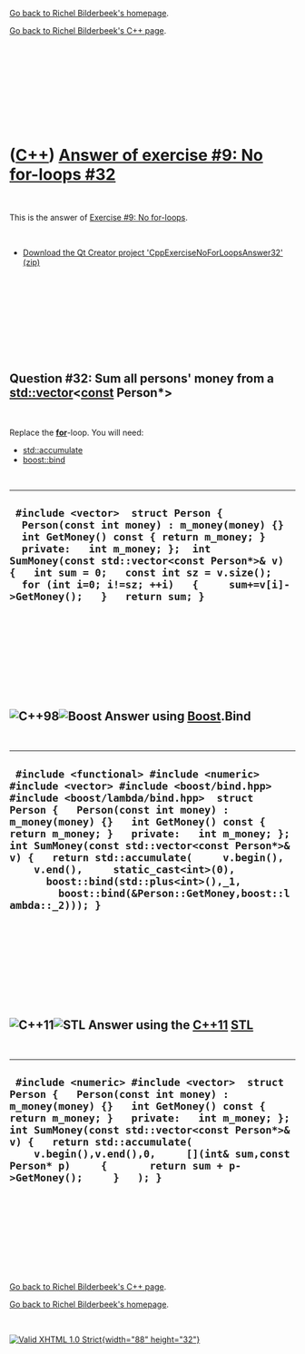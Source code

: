 [Go back to Richel Bilderbeek's homepage](index.htm).

[Go back to Richel Bilderbeek's C++ page](Cpp.htm).

 

 

 

 

 

([C++](Cpp.htm)) [Answer of exercise \#9: No for-loops \#32](CppExerciseNoForLoopsAnswer32.htm)
===============================================================================================

 

This is the answer of [Exercise \#9: No
for-loops](CppExerciseNoForLoops.htm).

 

-   [Download the Qt Creator project
    'CppExerciseNoForLoopsAnswer32' (zip)](CppExerciseNoForLoopsAnswer32.zip)

 

 

 

 

 

Question \#32: Sum all persons' money from a [std::vector](CppVector.htm)&lt;**[const](CppConst.htm)** Person\*&gt;
-------------------------------------------------------------------------------------------------------------------

 

Replace the **[for](CppFor.htm)**-loop. You will need:

-   [std::accumulate](CppAccumulate.htm)
-   [boost::bind](CppBind.htm)

 

  -------------------------------------------------------------------------------------------------------------------------------------------------------------------------------------------------------------------------------------------------------------------------------------------------------------------------------------------
  ` #include <vector>  struct Person {   Person(const int money) : m_money(money) {}   int GetMoney() const { return m_money; }   private:   int m_money; };  int SumMoney(const std::vector<const Person*>& v) {   int sum = 0;   const int sz = v.size();   for (int i=0; i!=sz; ++i)   {     sum+=v[i]->GetMoney();   }   return sum; }`
  -------------------------------------------------------------------------------------------------------------------------------------------------------------------------------------------------------------------------------------------------------------------------------------------------------------------------------------------

 

 

 

 

 

![C++98](PicCpp98.png)![Boost](PicBoost.png) Answer using [Boost](CppBoost.htm).Bind
------------------------------------------------------------------------------------

 

  ----------------------------------------------------------------------------------------------------------------------------------------------------------------------------------------------------------------------------------------------------------------------------------------------------------------------------------------------------------------------------------------------------------------------------------------------------------------------------------------------------------
  ` #include <functional> #include <numeric> #include <vector> #include <boost/bind.hpp> #include <boost/lambda/bind.hpp>  struct Person {   Person(const int money) : m_money(money) {}   int GetMoney() const { return m_money; }   private:   int m_money; };  int SumMoney(const std::vector<const Person*>& v) {   return std::accumulate(     v.begin(),     v.end(),     static_cast<int>(0),       boost::bind(std::plus<int>(),_1,         boost::bind(&Person::GetMoney,boost::lambda::_2))); }`
  ----------------------------------------------------------------------------------------------------------------------------------------------------------------------------------------------------------------------------------------------------------------------------------------------------------------------------------------------------------------------------------------------------------------------------------------------------------------------------------------------------------

 

 

 

 

 

![C++11](PicCpp11.png)![STL](PicStl.png) Answer using the [C++11](Cpp11.htm) [STL](CppStl.htm)
----------------------------------------------------------------------------------------------

 

  ------------------------------------------------------------------------------------------------------------------------------------------------------------------------------------------------------------------------------------------------------------------------------------------------------------------------------------------------------------------------------
  ` #include <numeric> #include <vector>  struct Person {   Person(const int money) : m_money(money) {}   int GetMoney() const { return m_money; }   private:   int m_money; };  int SumMoney(const std::vector<const Person*>& v) {   return std::accumulate(     v.begin(),v.end(),0,     [](int& sum,const Person* p)     {       return sum + p->GetMoney();     }   ); }`
  ------------------------------------------------------------------------------------------------------------------------------------------------------------------------------------------------------------------------------------------------------------------------------------------------------------------------------------------------------------------------------

 

 

 

 

 

[Go back to Richel Bilderbeek's C++ page](Cpp.htm).

[Go back to Richel Bilderbeek's homepage](index.htm).

 

[![Valid XHTML 1.0 Strict](valid-xhtml10.png){width="88"
height="32"}](http://validator.w3.org/check?uri=referer)
